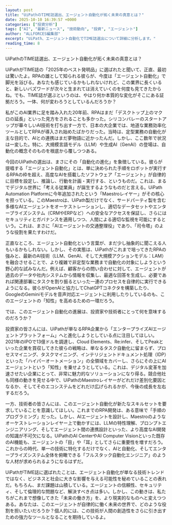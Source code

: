 ```yaml
---
layout: post
title: "UiPathのTIME誌選出、エージェント自動化が拓く未来の真意とは？"
date: 2025-10-10 16:39:57 +0000
categories: ["投資分析"]
tags: ["AI", "最新ニュース", "技術動向", "投資", "エージェント"]
author: "ALLFORCES編集部"
excerpt: "UiPath、エージェント自動化でTIME誌選出について詳細に分析します。"
reading_time: 8
---
```


UiPathのTIME誌選出、エージェント自動化が拓く未来の真意とは？

UiPathがTIME誌の「2025年のベスト発明品」に選ばれたと聞いて、正直、最初は驚いたよ。RPAの雄として知られる彼らが、今度は「エージェント自動化」で脚光を浴びる。あなたも感じているかもしれないけれど、この業界に長くいると、新しいバズワードが次々と生まれては消えていくのを何度も見てきたからね。でも、TIME誌が選ぶというのは、やはり何か本質的な変化がそこにある証拠だろう。一体、何が変わろうとしているんだろうか？

私がこのAI業界に足を踏み入れた20年前、RPAはまだ「デスクトップ上のマクロの延長」といった見方をされることも多かった。シリコンバレーのスタートアップが華々しいAI技術を打ち出す一方で、日本の大企業では、地道な業務効率化ツールとしてRPAが導入され始めたばかりだった。当時は、定型業務の自動化が主な目的で、AIとの連携はまだ夢物語に近かったんだ。しかし、ここ数年で状況は一変した。特に、大規模言語モデル（LLM）や生成AI（GenAI）の登場は、自動化の概念そのものを根底から覆しつつある。

今回のUiPathの選出は、まさにその「自動化の進化」を象徴している。彼らが提唱する「エージェント自動化」とは、単に決められた手順をロボットが実行するRPAの枠を超え、高度なAIを搭載したソフトウェア「エージェント」が自律的に目標を設定し、推論し、行動を計画・実行する、というものだ。これは、まるでデジタル世界に「考える従業員」が誕生するようなものだと言える。UiPath Automation Platformに今年追加されたという「Maestroレイヤー」がその核心を担っている。このMaestroは、UiPath製だけでなく、サードパーティ製を含む多様なAIエージェントをオーケストレーションし、適切なデータセットやエンタープライズシステム（CRMやERPなど）への安全なアクセスを保証し、さらにはセキュリティとガバナンスを適用しつつ、人間による適切な監視を可能にするという。これは、まさに「AIエージェントの交通整理役」であり、「司令塔」のような役割を果たすわけだ。

正直なところ、エージェント自動化という言葉が、まだ少し抽象的に聞こえる人もいるかもしれない。しかし、その実態は、UiPathがこれまで培ってきたRPAの強みと、最新のAI技術（LLM、GenAI、そして大規模アクションモデル：LAM）を融合させることで、より複雑で非定型な業務まで自動化の対象にしようという野心的な試みなんだ。例えば、顧客からの問い合わせに対して、エージェントが過去のデータや社内システムから情報を収集し、最適な回答を生成し、必要であれば関連部署にタスクを割り振るといった一連のプロセスを自律的に実行できるようになる。彼らがOpenAIと協力してChatGPTコネクタを構築したり、GoogleのGeminiモデルを音声対応エージェントに利用したりしているのも、このエージェントの「知性」を高めるための一環だろう。

では、このエージェント自動化の進展は、投資家や技術者にとって何を意味するのだろうか？

投資家の皆さんには、UiPathが単なるRPA企業から「エンタープライズAIエージェントプラットフォーム」へと進化しようとしている点に注目してほしい。2021年のIPOで13億ドルを調達し、Cloud Elements、Re:infer、そしてPeakといった企業を買収してきた彼らの戦略は、単なるタスク自動化に留まらず、プロセスマイニング、タスクマイニング、インテリジェントドキュメント処理（IDP）といった「ハイパーオートメーション」の全領域をカバーし、さらにその上にAIエージェントという「知性」を乗せようとしている。これは、デジタル変革を加速させたい企業にとって、非常に魅力的なソリューションになり得る。競合他社も同様の動きを見せる中で、UiPathのMaestroレイヤーがどれだけ差別化要因となるか、そしてそのエコシステムをどれだけ広げられるかが、今後の成長を左右するだろう。

一方、技術者の皆さんには、このエージェント自動化が新たなスキルセットを要求していることを意識してほしい。これまでのRPA開発は、ある意味で「手順のプログラミング」だった。しかし、AIエージェントを設計し、Maestroのようなオーケストレーションレイヤー上で動かすには、LLMの特性理解、プロンプトエンジニアリング、そしてエージェント間の連携設計といった、より高度なAI開発の知識が不可欠になる。UiPathのAI CenterやAI Computer Visionといった既存のAI機能も、エージェントの「目」や「耳」としてさらに重要性を増すだろう。これからの時代、単一の技術に特化するだけでなく、AIと自動化、そしてエンタープライズシステム全体を俯瞰できる「フルスタック自動化エンジニア」のような人材が求められるようになるはずだ。

UiPathがTIME誌に選ばれたことは、エージェント自動化が単なる技術トレンドではなく、ビジネスと社会に大きな影響を与える可能性を秘めていることの表れだ。もちろん、まだ課題は山積している。エージェントの信頼性、セキュリティ、そして倫理的な問題など、解決すべき点は多い。しかし、この動きは、私たちがこれまで想像してきた「未来の働き方」を、より現実的なものへと変えつつある。あなたは、このエージェントが自律的に働く未来の世界で、どのような役割を担いたいだろうか？個人的には、この技術が人間の創造性をさらに引き出すための強力なツールとなることを期待しているよ。

